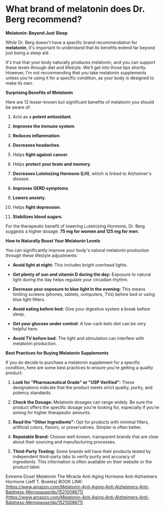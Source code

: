 # What brand of melatonin does Dr. Berg recommend?

**Melatonin: Beyond Just Sleep** 

While Dr. Berg doesn't have a specific brand recommendation for **melatonin**, it's important to understand that its benefits extend far beyond just being a sleep aid. 

It's true that your body naturally produces melatonin, and you can support these levels through diet and lifestyle. We'll get into those tips shortly. However, I'm not recommending that you take melatonin supplements unless you're using it for a specific condition, as your body is designed to make its own. 

**Surprising Benefits of Melatonin** 

Here are 12 lesser-known but significant benefits of melatonin you should be aware of: 

1. Acts as a **potent antioxidant**. 

2. **Improves the immune system**. 

3. **Reduces inflammation**. 

4. **Decreases headaches**. 

5. Helps **fight against cancer**. 

6. Helps **protect your brain and memory**. 

7. **Decreases Luteinizing Hormone (LH)**, which is linked to Alzheimer's disease. 

8. **Improves GERD symptoms**. 

9. **Lowers anxiety**. 

10. Helps **fight depression**. 

11. **Stabilizes blood sugars**. 

For the therapeutic benefit of lowering Luteinizing Hormone, Dr. Berg suggests a higher dosage: **75 mg for women and 125 mg for men**. 

**How to Naturally Boost Your Melatonin Levels** 

You can significantly improve your body's natural melatonin production through these lifestyle adjustments: 

- **Avoid light at night:** This includes bright overhead lights. 

- **Get plenty of sun and vitamin D during the day:** Exposure to natural light during the day helps regulate your circadian rhythm. 

- **Decrease your exposure to blue light in the evening:** This means limiting screens (phones, tablets, computers, TVs) before bed or using blue light filters. 

- **Avoid eating before bed:** Give your digestive system a break before sleep. 

- **Get your glucose under control:** A low-carb keto diet can be very helpful here. 

- **Avoid TV before bed:** The light and stimulation can interfere with melatonin production.  

**Best Practices for Buying Melatonin Supplements** 

If you do decide to purchase a melatonin supplement for a specific condition, here are some best practices to ensure you're getting a quality product: 

1. **Look for "Pharmaceutical Grade" or "USP Verified":** These designations indicate that the product meets strict quality, purity, and potency standards. 

2. **Check the Dosage:** Melatonin dosages can range widely. Be sure the product offers the specific dosage you're looking for, especially if you're aiming for higher therapeutic amounts. 

3. **Read the "Other Ingredients":** Opt for products with minimal fillers, artificial colors, flavors, or preservatives. Simpler is often better. 

4. **Reputable Brand:** Choose well-known, transparent brands that are clear about their sourcing and manufacturing processes. 

5. **Third-Party Testing:** Some brands will have their products tested by independent third-party labs to verify purity and accuracy of ingredients. This information is often available on their website or the product label. 

Extreme Dose! Melatonin The Miracle Anti-Aging Hormone Anti-Alzheimers Hormone (Jeff T. Bowles) BOOK LINK: [https://www.amazon.com/Melatonin-Anti-Aging-Anti-Alzheimers-Anti-Baldness-Menopause/dp/1521008671](https://www.amazon.com/Melatonin-Anti-Aging-Anti-Alzheimers-Anti-Baldness-Menopause/dp/1521008671)